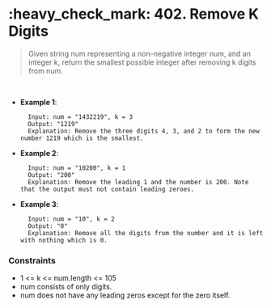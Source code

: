 <h1>:heavy_check_mark: 402. Remove K Digits</h1>
<blockquote>Given string num representing a non-negative integer num, and an integer k, return the smallest possible integer after removing k digits from num.</blockquote><br>

* **Example 1**:<br>

        Input: num = "1432219", k = 3
        Output: "1219"
        Explanation: Remove the three digits 4, 3, and 2 to form the new number 1219 which is the smallest.
      
* **Example 2**:<br>

        Input: num = "10200", k = 1
        Output: "200"
        Explanation: Remove the leading 1 and the number is 200. Note that the output must not contain leading zeroes.

* **Example 3**:<br>

        Input: num = "10", k = 2
        Output: "0"
        Explanation: Remove all the digits from the number and it is left with nothing which is 0.


### **Constraints**
* 1 <= k <= num.length <= 105
* num consists of only digits.
* num does not have any leading zeros except for the zero itself.
